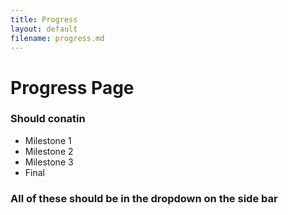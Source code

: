 ```yaml
---
title: Progress
layout: default
filename: progress.md
--- 
```

# Progress Page
### Should conatin
- Milestone 1
- Milestone 2
- Milestone 3
- Final

### All of these should be in the dropdown on the side bar